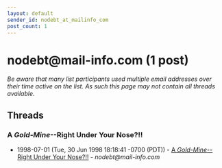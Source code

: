 ```yaml
---
layout: default
sender_id: nodebt_at_mailinfo_com
post_count: 1
---
```


# nodebt<span>@</span>mail-info.com (1 post)

_Be aware that many list participants used multiple email addresses over their time active on the list. As such this page may not contain all threads available._

## Threads

### A *Gold-Mine*--Right Under Your Nose?!!
+ 1998-07-01 (Tue, 30 Jun 1998 18:18:41 -0700 (PDT)) - [A *Gold-Mine*--Right Under Your Nose?!!](/archive/1998/07/f4481f32e192fb574117e5787fd2d148147cf732626f5473ad275258b3ce8fab) - _nodebt@mail-info.com_

